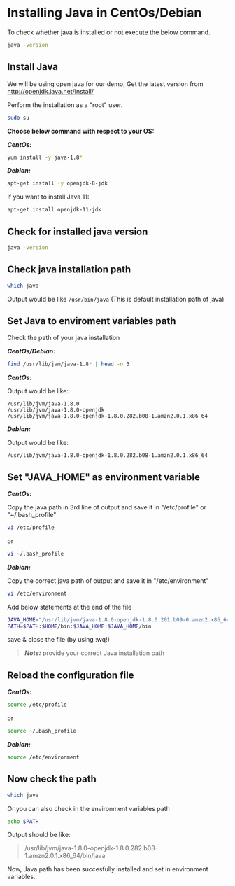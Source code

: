 # Installing Java in CentOs/Debian

To check whether java is installed or not execute the below command.

```sh
java -version
```

## Install Java

We will be using open java for our demo, Get the latest version from <http://openjdk.java.net/install/>

Perform the installation as a "root" user.

```sh
sudo su -
```

**Choose below command with respect to your OS:**

***CentOs:***

```sh
yum install -y java-1.8*
```

***Debian:***

```sh
apt-get install -y openjdk-8-jdk
```

If you want to install Java 11:

```sh
apt-get install openjdk-11-jdk
```

## Check for installed java version

```sh
java -version
```

## Check java installation path

```sh
which java
```

Output would be like `/usr/bin/java` (This is default installation path of java)

## Set Java to enviroment variables path

Check the path of your java installation

***CentOs/Debian:***

```sh
find /usr/lib/jvm/java-1.8* | head -n 3
```

***CentOs:***

Output would be like:

```text
/usr/lib/jvm/java-1.8.0
/usr/lib/jvm/java-1.8.0-openjdk
/usr/lib/jvm/java-1.8.0-openjdk-1.8.0.282.b08-1.amzn2.0.1.x86_64
```

***Debian:***

Output would be like:

```text
/usr/lib/jvm/java-1.8.0-openjdk-1.8.0.282.b08-1.amzn2.0.1.x86_64
```

## Set "JAVA_HOME" as environment variable

***CentOs:***

Copy the java path in 3rd line of output and save it in "/etc/profile" or "~/.bash_profile"

```sh
vi /etc/profile
```

or

```sh
vi ~/.bash_profile
```

***Debian:***

Copy the correct java path of output and save it in "/etc/environment"

```sh
vi /etc/environment
```

Add below statements at the end of the file

```sh
JAVA_HOME="/usr/lib/jvm/java-1.8.0-openjdk-1.8.0.201.b09-0.amzn2.x86_64"
PATH=$PATH:$HOME/bin:$JAVA_HOME:$JAVA_HOME/bin
```

save & close the file (by using :wq!)

> ***Note:*** provide your correct Java installation path

## Reload the configuration file

***CentOs:***

```sh
source /etc/profile
```

or

```sh
source ~/.bash_profile
```

***Debian:***

```sh
source /etc/environment
```

## Now check the path

```sh
which java
```

Or you can also check in the environment variables path

```sh
echo $PATH
```

Output should be like:

> /usr/lib/jvm/java-1.8.0-openjdk-1.8.0.282.b08-1.amzn2.0.1.x86_64/bin/java

Now, Java path has been succesfully installed and set in environment variables.
